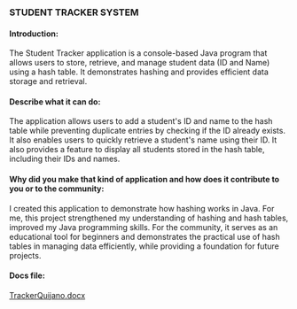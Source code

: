 ### STUDENT TRACKER SYSTEM

#### Introduction: 
The Student Tracker application is a console-based Java program that allows users to store, retrieve, and manage student data (ID and Name) using a hash table. It demonstrates hashing and provides efficient data storage and retrieval.

#### Describe what it can do:
The application allows users to add a student's ID and name to the hash table while preventing duplicate entries by checking if the ID already exists. It also enables users to quickly retrieve a student's name using their ID. It also provides a feature to display all students stored in the hash table, including their IDs and names.

#### Why did you make that kind of application and how does it contribute to you or to the community: 
I created this application to demonstrate how hashing works in Java. For me, this project strengthened my understanding of hashing and hash tables, improved my Java programming skills. For the community, it serves as an educational tool for beginners and demonstrates the practical use of hash tables in managing data efficiently, while providing a foundation for future projects.

#### Docs file:
[TrackerQuijano.docx](https://github.com/user-attachments/files/17965100/TrackerQuijano.docx)

